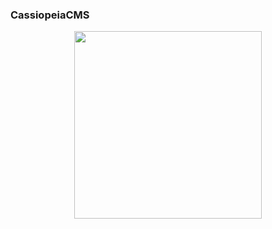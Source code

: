 <h3>CassiopeiaCMS</h3>
<p align="center"><img width=300 src="https://res.cloudinary.com/azizcloud/image/upload/v1583172778/hct21fhb5uxduesjpqkt.png" /></p>
